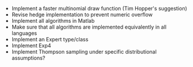 * Implement a faster multinomial draw function (Tim Hopper's suggestion)
* Revise hedge implementation to prevent numeric overflow
* Implement all algorithms in Matlab
* Make sure that all algorithms are implemented equivalently in all languages
* Implement an Expert type/class
* Implement Exp4
* Implement Thompson sampling under specific distributional assumptions?
